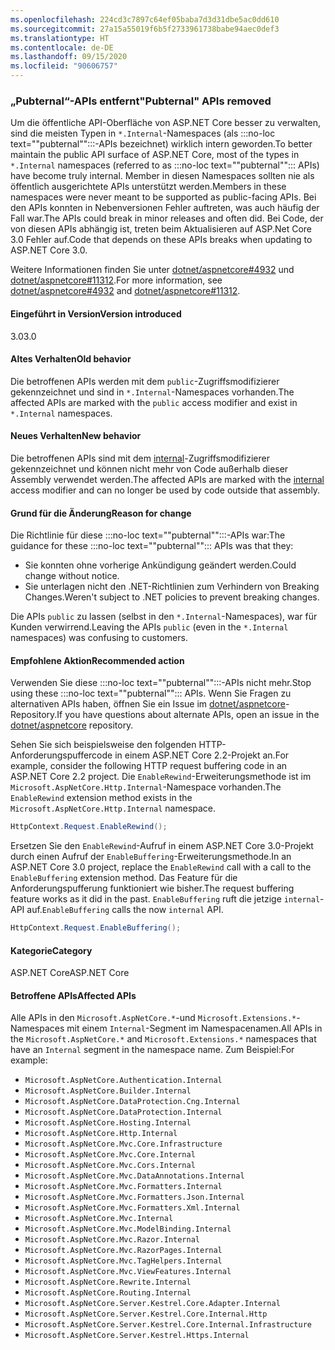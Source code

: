 ```yaml
---
ms.openlocfilehash: 224cd3c7897c64ef05baba7d3d31dbe5ac0dd610
ms.sourcegitcommit: 27a15a55019f6b5f2733961738babe94aec0def3
ms.translationtype: HT
ms.contentlocale: de-DE
ms.lasthandoff: 09/15/2020
ms.locfileid: "90606757"
---
```

### <a name="pubternal-apis-removed"></a><span data-ttu-id="0d051-101">„Pubternal“-APIs entfernt</span><span class="sxs-lookup"><span data-stu-id="0d051-101">"Pubternal" APIs removed</span></span>

<span data-ttu-id="0d051-102">Um die öffentliche API-Oberfläche von ASP.NET Core besser zu verwalten, sind die meisten Typen in `*.Internal`-Namespaces (als :::no-loc text="\"pubternal\"":::-APIs bezeichnet) wirklich intern geworden.</span><span class="sxs-lookup"><span data-stu-id="0d051-102">To better maintain the public API surface of ASP.NET Core, most of the types in `*.Internal` namespaces (referred to as :::no-loc text="\"pubternal\""::: APIs) have become truly internal.</span></span> <span data-ttu-id="0d051-103">Member in diesen Namespaces sollten nie als öffentlich ausgerichtete APIs unterstützt werden.</span><span class="sxs-lookup"><span data-stu-id="0d051-103">Members in these namespaces were never meant to be supported as public-facing APIs.</span></span> <span data-ttu-id="0d051-104">Bei den APIs konnten in Nebenversionen Fehler auftreten, was auch häufig der Fall war.</span><span class="sxs-lookup"><span data-stu-id="0d051-104">The APIs could break in minor releases and often did.</span></span> <span data-ttu-id="0d051-105">Bei Code, der von diesen APIs abhängig ist, treten beim Aktualisieren auf ASP.Net Core 3.0 Fehler auf.</span><span class="sxs-lookup"><span data-stu-id="0d051-105">Code that depends on these APIs breaks when updating to ASP.NET Core 3.0.</span></span>

<span data-ttu-id="0d051-106">Weitere Informationen finden Sie unter [dotnet/aspnetcore#4932](https://github.com/dotnet/aspnetcore/issues/4932) und [dotnet/aspnetcore#11312](https://github.com/dotnet/aspnetcore/issues/11312).</span><span class="sxs-lookup"><span data-stu-id="0d051-106">For more information, see [dotnet/aspnetcore#4932](https://github.com/dotnet/aspnetcore/issues/4932) and [dotnet/aspnetcore#11312](https://github.com/dotnet/aspnetcore/issues/11312).</span></span>

#### <a name="version-introduced"></a><span data-ttu-id="0d051-107">Eingeführt in Version</span><span class="sxs-lookup"><span data-stu-id="0d051-107">Version introduced</span></span>

<span data-ttu-id="0d051-108">3.0</span><span class="sxs-lookup"><span data-stu-id="0d051-108">3.0</span></span>

#### <a name="old-behavior"></a><span data-ttu-id="0d051-109">Altes Verhalten</span><span class="sxs-lookup"><span data-stu-id="0d051-109">Old behavior</span></span>

<span data-ttu-id="0d051-110">Die betroffenen APIs werden mit dem `public`-Zugriffsmodifizierer gekennzeichnet und sind in `*.Internal`-Namespaces vorhanden.</span><span class="sxs-lookup"><span data-stu-id="0d051-110">The affected APIs are marked with the `public` access modifier and exist in `*.Internal` namespaces.</span></span>

#### <a name="new-behavior"></a><span data-ttu-id="0d051-111">Neues Verhalten</span><span class="sxs-lookup"><span data-stu-id="0d051-111">New behavior</span></span>

<span data-ttu-id="0d051-112">Die betroffenen APIs sind mit dem [internal](../../../../docs/csharp/language-reference/keywords/internal.md)-Zugriffsmodifizierer gekennzeichnet und können nicht mehr von Code außerhalb dieser Assembly verwendet werden.</span><span class="sxs-lookup"><span data-stu-id="0d051-112">The affected APIs are marked with the [internal](../../../../docs/csharp/language-reference/keywords/internal.md) access modifier and can no longer be used by code outside that assembly.</span></span>

#### <a name="reason-for-change"></a><span data-ttu-id="0d051-113">Grund für die Änderung</span><span class="sxs-lookup"><span data-stu-id="0d051-113">Reason for change</span></span>

<span data-ttu-id="0d051-114">Die Richtlinie für diese :::no-loc text="\"pubternal\"":::-APIs war:</span><span class="sxs-lookup"><span data-stu-id="0d051-114">The guidance for these :::no-loc text="\"pubternal\""::: APIs was that they:</span></span>

* <span data-ttu-id="0d051-115">Sie konnten ohne vorherige Ankündigung geändert werden.</span><span class="sxs-lookup"><span data-stu-id="0d051-115">Could change without notice.</span></span>
* <span data-ttu-id="0d051-116">Sie unterlagen nicht den .NET-Richtlinien zum Verhindern von Breaking Changes.</span><span class="sxs-lookup"><span data-stu-id="0d051-116">Weren't subject to .NET policies to prevent breaking changes.</span></span>

<span data-ttu-id="0d051-117">Die APIs `public` zu lassen (selbst in den `*.Internal`-Namespaces), war für Kunden verwirrend.</span><span class="sxs-lookup"><span data-stu-id="0d051-117">Leaving the APIs `public` (even in the `*.Internal` namespaces) was confusing to customers.</span></span>

#### <a name="recommended-action"></a><span data-ttu-id="0d051-118">Empfohlene Aktion</span><span class="sxs-lookup"><span data-stu-id="0d051-118">Recommended action</span></span>

<span data-ttu-id="0d051-119">Verwenden Sie diese :::no-loc text="\"pubternal\"":::-APIs nicht mehr.</span><span class="sxs-lookup"><span data-stu-id="0d051-119">Stop using these :::no-loc text="\"pubternal\""::: APIs.</span></span> <span data-ttu-id="0d051-120">Wenn Sie Fragen zu alternativen APIs haben, öffnen Sie ein Issue im [dotnet/aspnetcore](https://github.com/dotnet/aspnetcore/issues)-Repository.</span><span class="sxs-lookup"><span data-stu-id="0d051-120">If you have questions about alternate APIs, open an issue in the [dotnet/aspnetcore](https://github.com/dotnet/aspnetcore/issues) repository.</span></span>

<span data-ttu-id="0d051-121">Sehen Sie sich beispielsweise den folgenden HTTP-Anforderungspuffercode in einem ASP.NET Core 2.2-Projekt an.</span><span class="sxs-lookup"><span data-stu-id="0d051-121">For example, consider the following HTTP request buffering code in an ASP.NET Core 2.2 project.</span></span> <span data-ttu-id="0d051-122">Die `EnableRewind`-Erweiterungsmethode ist im `Microsoft.AspNetCore.Http.Internal`-Namespace vorhanden.</span><span class="sxs-lookup"><span data-stu-id="0d051-122">The `EnableRewind` extension method exists in the `Microsoft.AspNetCore.Http.Internal` namespace.</span></span>

```csharp
HttpContext.Request.EnableRewind();
```

<span data-ttu-id="0d051-123">Ersetzen Sie den `EnableRewind`-Aufruf in einem ASP.NET Core 3.0-Projekt durch einen Aufruf der `EnableBuffering`-Erweiterungsmethode.</span><span class="sxs-lookup"><span data-stu-id="0d051-123">In an ASP.NET Core 3.0 project, replace the `EnableRewind` call with a call to the `EnableBuffering` extension method.</span></span> <span data-ttu-id="0d051-124">Das Feature für die Anforderungspufferung funktioniert wie bisher.</span><span class="sxs-lookup"><span data-stu-id="0d051-124">The request buffering feature works as it did in the past.</span></span> <span data-ttu-id="0d051-125">`EnableBuffering` ruft die jetzige `internal`-API auf.</span><span class="sxs-lookup"><span data-stu-id="0d051-125">`EnableBuffering` calls the now `internal` API.</span></span>

```csharp
HttpContext.Request.EnableBuffering();
```

#### <a name="category"></a><span data-ttu-id="0d051-126">Kategorie</span><span class="sxs-lookup"><span data-stu-id="0d051-126">Category</span></span>

<span data-ttu-id="0d051-127">ASP.NET Core</span><span class="sxs-lookup"><span data-stu-id="0d051-127">ASP.NET Core</span></span>

#### <a name="affected-apis"></a><span data-ttu-id="0d051-128">Betroffene APIs</span><span class="sxs-lookup"><span data-stu-id="0d051-128">Affected APIs</span></span>

<span data-ttu-id="0d051-129">Alle APIs in den `Microsoft.AspNetCore.*`-und `Microsoft.Extensions.*`-Namespaces mit einem `Internal`-Segment im Namespacenamen.</span><span class="sxs-lookup"><span data-stu-id="0d051-129">All APIs in the `Microsoft.AspNetCore.*` and `Microsoft.Extensions.*` namespaces that have an `Internal` segment in the namespace name.</span></span> <span data-ttu-id="0d051-130">Zum Beispiel:</span><span class="sxs-lookup"><span data-stu-id="0d051-130">For example:</span></span>

- `Microsoft.AspNetCore.Authentication.Internal`
- `Microsoft.AspNetCore.Builder.Internal`
- `Microsoft.AspNetCore.DataProtection.Cng.Internal`
- `Microsoft.AspNetCore.DataProtection.Internal`
- `Microsoft.AspNetCore.Hosting.Internal`
- `Microsoft.AspNetCore.Http.Internal`
- `Microsoft.AspNetCore.Mvc.Core.Infrastructure`
- `Microsoft.AspNetCore.Mvc.Core.Internal`
- `Microsoft.AspNetCore.Mvc.Cors.Internal`
- `Microsoft.AspNetCore.Mvc.DataAnnotations.Internal`
- `Microsoft.AspNetCore.Mvc.Formatters.Internal`
- `Microsoft.AspNetCore.Mvc.Formatters.Json.Internal`
- `Microsoft.AspNetCore.Mvc.Formatters.Xml.Internal`
- `Microsoft.AspNetCore.Mvc.Internal`
- `Microsoft.AspNetCore.Mvc.ModelBinding.Internal`
- `Microsoft.AspNetCore.Mvc.Razor.Internal`
- `Microsoft.AspNetCore.Mvc.RazorPages.Internal`
- `Microsoft.AspNetCore.Mvc.TagHelpers.Internal`
- `Microsoft.AspNetCore.Mvc.ViewFeatures.Internal`
- `Microsoft.AspNetCore.Rewrite.Internal`
- `Microsoft.AspNetCore.Routing.Internal`
- `Microsoft.AspNetCore.Server.Kestrel.Core.Adapter.Internal`
- `Microsoft.AspNetCore.Server.Kestrel.Core.Internal.Http`
- `Microsoft.AspNetCore.Server.Kestrel.Core.Internal.Infrastructure`
- `Microsoft.AspNetCore.Server.Kestrel.Https.Internal`

<!--

#### Affected APIs

- `N:Microsoft.AspNetCore.Authentication.Internal`
- `N:Microsoft.AspNetCore.Builder.Internal`
- `N:Microsoft.AspNetCore.DataProtection.Cng.Internal`
- `N:Microsoft.AspNetCore.DataProtection.Internal`
- `N:Microsoft.AspNetCore.Hosting.Internal`
- `N:Microsoft.AspNetCore.Http.Internal`
- `N:Microsoft.AspNetCore.Mvc.Core.Infrastructure`
- `N:Microsoft.AspNetCore.Mvc.Core.Internal`
- `N:Microsoft.AspNetCore.Mvc.Cors.Internal`
- `N:Microsoft.AspNetCore.Mvc.DataAnnotations.Internal`
- `N:Microsoft.AspNetCore.Mvc.Formatters.Internal`
- `N:Microsoft.AspNetCore.Mvc.Formatters.Json.Internal`
- `N:Microsoft.AspNetCore.Mvc.Formatters.Xml.Internal`
- `N:Microsoft.AspNetCore.Mvc.Internal`
- `N:Microsoft.AspNetCore.Mvc.ModelBinding.Internal`
- `N:Microsoft.AspNetCore.Mvc.Razor.Internal`
- `N:Microsoft.AspNetCore.Mvc.RazorPages.Internal`
- `N:Microsoft.AspNetCore.Mvc.TagHelpers.Internal`
- `N:Microsoft.AspNetCore.Mvc.ViewFeatures.Internal`
- `N:Microsoft.AspNetCore.Rewrite.Internal`
- `N:Microsoft.AspNetCore.Routing.Internal`
- `N:Microsoft.AspNetCore.Server.Kestrel.Core.Adapter.Internal`
- `N:Microsoft.AspNetCore.Server.Kestrel.Core.Internal.Http`
- `N:Microsoft.AspNetCore.Server.Kestrel.Core.Internal.Infrastructure`
- `N:Microsoft.AspNetCore.Server.Kestrel.Https.Internal`

-->
